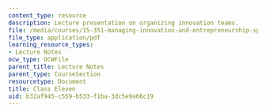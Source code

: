 ```yaml
---
content_type: resource
description: Lecture presentation on organizing innovation teams.
file: /media/courses/15-351-managing-innovation-and-entrepreneurship-spring-2008/b32af945c559b533f1ba3dc5e9a66c19_10_lec.pdf
file_type: application/pdf
learning_resource_types:
- Lecture Notes
ocw_type: OCWFile
parent_title: Lecture Notes
parent_type: CourseSection
resourcetype: Document
title: Class Eleven
uid: b32af945-c559-b533-f1ba-3dc5e9a66c19
---
```

